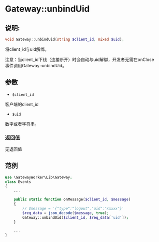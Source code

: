 # Gateway::unbindUid

## 说明:
```php
void Gateway::unbindUid(string $client_id, mixed $uid);
```

将client_id与uid解绑。

注意：当client_id下线（连接断开）时会自动与uid解绑，开发者无需在onClose事件调用Gateway::unbindUid。


## 参数

* ```$client_id```

客户端的client_id

* ```$uid```

数字或者字符串。

### 返回值
无返回值

## 范例
```php
use \GatewayWorker\Lib\Gateway;
class Events
{
    ...

    public static function onMessage($client_id, $message)
    {
        // $message = '{"type":"logout","uid":"xxxxx"}'
        $req_data = json_decode($message, true);
        Gateway::unbindUid($client_id, $req_data['uid']);
    }

    ...
}

```
